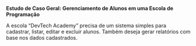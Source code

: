 **Estudo de Caso Geral: Gerenciamento de Alunos em uma Escola de Programação**

A escola “DevTech Academy” precisa de um sistema simples para cadastrar, listar, editar e excluir alunos. Também deseja gerar relatórios com base nos dados cadastrados.
